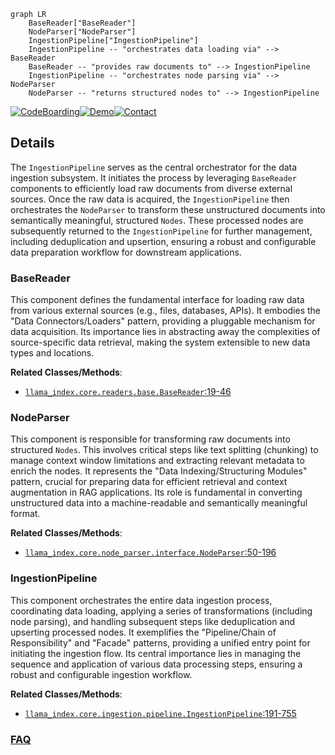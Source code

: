 ```mermaid
graph LR
    BaseReader["BaseReader"]
    NodeParser["NodeParser"]
    IngestionPipeline["IngestionPipeline"]
    IngestionPipeline -- "orchestrates data loading via" --> BaseReader
    BaseReader -- "provides raw documents to" --> IngestionPipeline
    IngestionPipeline -- "orchestrates node parsing via" --> NodeParser
    NodeParser -- "returns structured nodes to" --> IngestionPipeline
```

[![CodeBoarding](https://img.shields.io/badge/Generated%20by-CodeBoarding-9cf?style=flat-square)](https://github.com/CodeBoarding/GeneratedOnBoardings)[![Demo](https://img.shields.io/badge/Try%20our-Demo-blue?style=flat-square)](https://www.codeboarding.org/demo)[![Contact](https://img.shields.io/badge/Contact%20us%20-%20contact@codeboarding.org-lightgrey?style=flat-square)](mailto:contact@codeboarding.org)

## Details

The `IngestionPipeline` serves as the central orchestrator for the data ingestion subsystem. It initiates the process by leveraging `BaseReader` components to efficiently load raw documents from diverse external sources. Once the raw data is acquired, the `IngestionPipeline` then orchestrates the `NodeParser` to transform these unstructured documents into semantically meaningful, structured `Nodes`. These processed nodes are subsequently returned to the `IngestionPipeline` for further management, including deduplication and upsertion, ensuring a robust and configurable data preparation workflow for downstream applications.

### BaseReader
This component defines the fundamental interface for loading raw data from various external sources (e.g., files, databases, APIs). It embodies the "Data Connectors/Loaders" pattern, providing a pluggable mechanism for data acquisition. Its importance lies in abstracting away the complexities of source-specific data retrieval, making the system extensible to new data types and locations.


**Related Classes/Methods**:

- <a href="https://github.com/run-llama/llama_index/blob/main/llama-index-core/llama_index/core/readers/base.py#L19-L46" target="_blank" rel="noopener noreferrer">`llama_index.core.readers.base.BaseReader`:19-46</a>


### NodeParser
This component is responsible for transforming raw documents into structured `Nodes`. This involves critical steps like text splitting (chunking) to manage context window limitations and extracting relevant metadata to enrich the nodes. It represents the "Data Indexing/Structuring Modules" pattern, crucial for preparing data for efficient retrieval and context augmentation in RAG applications. Its role is fundamental in converting unstructured data into a machine-readable and semantically meaningful format.


**Related Classes/Methods**:

- <a href="https://github.com/run-llama/llama_index/blob/main/llama-index-core/llama_index/core/node_parser/interface.py#L50-L196" target="_blank" rel="noopener noreferrer">`llama_index.core.node_parser.interface.NodeParser`:50-196</a>


### IngestionPipeline
This component orchestrates the entire data ingestion process, coordinating data loading, applying a series of transformations (including node parsing), and handling subsequent steps like deduplication and upserting processed nodes. It exemplifies the "Pipeline/Chain of Responsibility" and "Facade" patterns, providing a unified entry point for initiating the ingestion flow. Its central importance lies in managing the sequence and application of various data processing steps, ensuring a robust and configurable ingestion workflow.


**Related Classes/Methods**:

- <a href="https://github.com/run-llama/llama_index/blob/main/llama-index-core/llama_index/core/ingestion/pipeline.py#L191-L755" target="_blank" rel="noopener noreferrer">`llama_index.core.ingestion.pipeline.IngestionPipeline`:191-755</a>




### [FAQ](https://github.com/CodeBoarding/GeneratedOnBoardings/tree/main?tab=readme-ov-file#faq)